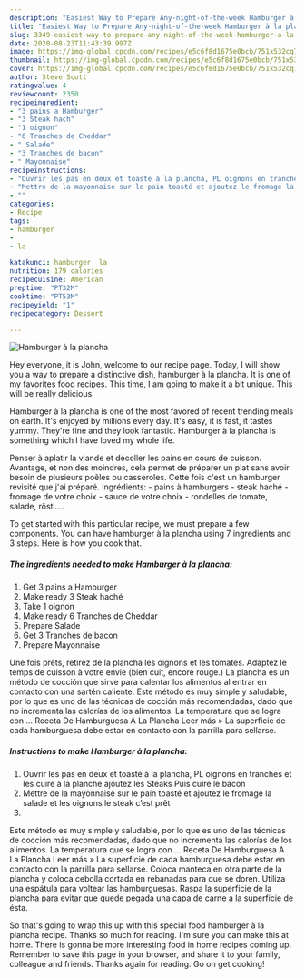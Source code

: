 ```yaml
---
description: "Easiest Way to Prepare Any-night-of-the-week Hamburger à la plancha"
title: "Easiest Way to Prepare Any-night-of-the-week Hamburger à la plancha"
slug: 3349-easiest-way-to-prepare-any-night-of-the-week-hamburger-a-la-plancha
date: 2020-08-23T11:43:39.997Z
image: https://img-global.cpcdn.com/recipes/e5c6f8d1675e0bcb/751x532cq70/hamburger-a-la-plancha-photo-principale-de-la-recette.jpg
thumbnail: https://img-global.cpcdn.com/recipes/e5c6f8d1675e0bcb/751x532cq70/hamburger-a-la-plancha-photo-principale-de-la-recette.jpg
cover: https://img-global.cpcdn.com/recipes/e5c6f8d1675e0bcb/751x532cq70/hamburger-a-la-plancha-photo-principale-de-la-recette.jpg
author: Steve Scott
ratingvalue: 4
reviewcount: 2350
recipeingredient:
- "3 pains a Hamburger"
- "3 Steak hach"
- "1 oignon"
- "6 Tranches de Cheddar"
- " Salade"
- "3 Tranches de bacon"
- " Mayonnaise"
recipeinstructions:
- "Ouvrir les pas en deux et toasté à la plancha, PL oignons en tranches et les cuire à la planche ajoutez les Steaks Puis cuire le bacon"
- "Mettre de la mayonnaise sur le pain toasté et ajoutez le fromage la salade et les oignons le steak c’est prêt"
- ""
categories:
- Recipe
tags:
- hamburger
- 
- la

katakunci: hamburger  la 
nutrition: 179 calories
recipecuisine: American
preptime: "PT32M"
cooktime: "PT53M"
recipeyield: "1"
recipecategory: Dessert

---
```



![Hamburger à la plancha](https://img-global.cpcdn.com/recipes/e5c6f8d1675e0bcb/751x532cq70/hamburger-a-la-plancha-photo-principale-de-la-recette.jpg)

Hey everyone, it is John, welcome to our recipe page. Today, I will show you a way to prepare a distinctive dish, hamburger à la plancha. It is one of my favorites food recipes. This time, I am going to make it a bit unique. This will be really delicious.

Hamburger à la plancha is one of the most favored of recent trending meals on earth. It's enjoyed by millions every day. It's easy, it is fast, it tastes yummy. They're fine and they look fantastic. Hamburger à la plancha is something which I have loved my whole life.

Penser à aplatir la viande et décoller les pains en cours de cuisson. Avantage, et non des moindres, cela permet de préparer un plat sans avoir besoin de plusieurs poêles ou casseroles. Cette fois c&#39;est un hamburger revisité que j&#39;ai préparé. Ingrédients: - pains à hamburgers - steak haché - fromage de votre choix - sauce de votre choix - rondelles de tomate, salade, rösti….


To get started with this particular recipe, we must prepare a few components. You can have hamburger à la plancha using 7 ingredients and 3 steps. Here is how you cook that.

<!--inarticleads1-->

##### The ingredients needed to make Hamburger à la plancha:

1. Get 3 pains a Hamburger
1. Make ready 3 Steak haché
1. Take 1 oignon
1. Make ready 6 Tranches de Cheddar
1. Prepare  Salade
1. Get 3 Tranches de bacon
1. Prepare  Mayonnaise


Une fois prêts, retirez de la plancha les oignons et les tomates. Adaptez le temps de cuisson à votre envie (bien cuit, encore rouge.) La plancha es un método de cocción que sirve para calentar los alimentos al entrar en contacto con una sartén caliente. Este método es muy simple y saludable, por lo que es uno de las técnicas de cocción más recomendadas, dado que no incrementa las calorías de los alimentos. La temperatura que se logra con … Receta De Hamburguesa A La Plancha Leer más » La superficie de cada hamburguesa debe estar en contacto con la parrilla para sellarse. 

<!--inarticleads2-->

##### Instructions to make Hamburger à la plancha:

1. Ouvrir les pas en deux et toasté à la plancha, PL oignons en tranches et les cuire à la planche ajoutez les Steaks Puis cuire le bacon
1. Mettre de la mayonnaise sur le pain toasté et ajoutez le fromage la salade et les oignons le steak c’est prêt
1. 


Este método es muy simple y saludable, por lo que es uno de las técnicas de cocción más recomendadas, dado que no incrementa las calorías de los alimentos. La temperatura que se logra con … Receta De Hamburguesa A La Plancha Leer más » La superficie de cada hamburguesa debe estar en contacto con la parrilla para sellarse. Coloca manteca en otra parte de la plancha y coloca cebolla cortada en rebanadas para que se doren. Utiliza una espátula para voltear las hamburguesas. Raspa la superficie de la plancha para evitar que quede pegada una capa de carne a la superficie de ésta. 

So that's going to wrap this up with this special food hamburger à la plancha recipe. Thanks so much for reading. I'm sure you can make this at home. There is gonna be more interesting food in home recipes coming up. Remember to save this page in your browser, and share it to your family, colleague and friends. Thanks again for reading. Go on get cooking!

